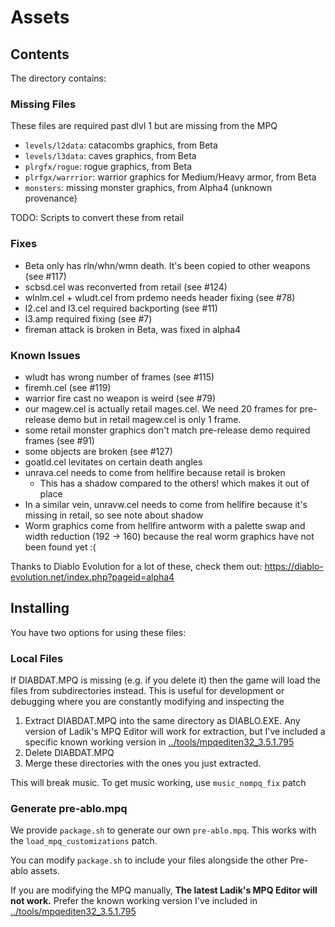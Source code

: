 # Assets

## Contents

The directory contains:

### Missing Files

These files are required past dlvl 1 but are missing from the MPQ

* `levels/l2data`: catacombs graphics, from Beta
* `levels/l3data`: caves graphics, from Beta
* `plrgfx/rogue`: rogue graphics, from Beta
* `plrfgx/warrrior`: warrior graphics for Medium/Heavy armor, from Beta
* `monsters`: missing monster graphics, from Alpha4 (unknown provenance)

TODO: Scripts to convert these from retail

### Fixes

* Beta only has rln/whn/wmn death. It's been copied to other weapons (see #117)
* scbsd.cel was reconverted from retail (see #124)
* wlnlm.cel + wludt.cel from prdemo needs header fixing (see #78)
* l2.cel and l3.cel required backporting (see #11)
* l3.amp required fixing (see #7)
* fireman attack is broken in Beta, was fixed in alpha4

### Known Issues

* wludt has wrong number of frames (see #115)
* firemh.cel (see #119)
* warrior fire cast no weapon is weird (see #79)
* our magew.cel is actually retail mages.cel. We need 20 frames for pre-release demo but in retail magew.cel is only 1 frame.
* some retail monster graphics don't match pre-release demo required frames (see #91)
* some objects are broken (see #127)
* goatld.cel levitates on certain death angles
* unrava.cel needs to come from hellfire because retail is broken
    * This has a shadow compared to the others! which makes it out of place
* In a similar vein, unravw.cel needs to come from hellfire because it's missing in retail, so see note about shadow
* Worm graphics come from hellfire antworm with a palette swap and width reduction (192 -> 160) because the real worm graphics have not been found yet :(

Thanks to Diablo Evolution for a lot of these, check them out: https://diablo-evolution.net/index.php?pageid=alpha4

## Installing

You have two options for using these files:

### Local Files

If DIABDAT.MPQ is missing (e.g. if you delete it) then the game will load the files from subdirectories instead. This is useful for development or debugging where you are constantly modifying and inspecting the 

1. Extract DIABDAT.MPQ into the same directory as DIABLO.EXE. Any version of Ladik's MPQ Editor will work for extraction, but I've included a specific known working version in [../tools/mpqediten32_3.5.1.795](../tools/mpqediten32_3.5.1.795)
2. Delete DIABDAT.MPQ
3. Merge these directories with the ones you just extracted.

This will break music. To get music working, use `music_nompq_fix` patch

### Generate pre-ablo.mpq

We provide `package.sh` to generate our own `pre-ablo.mpq`. This works with the `load_mpq_customizations` patch.

You can modify `package.sh` to include your files alongside the other Pre-ablo assets.

If you are modifying the MPQ manually, **The latest Ladik's MPQ Editor will not work.**
Prefer the known working version I've included in [../tools/mpqediten32_3.5.1.795](../tools/mpqediten32_3.5.1.795)
